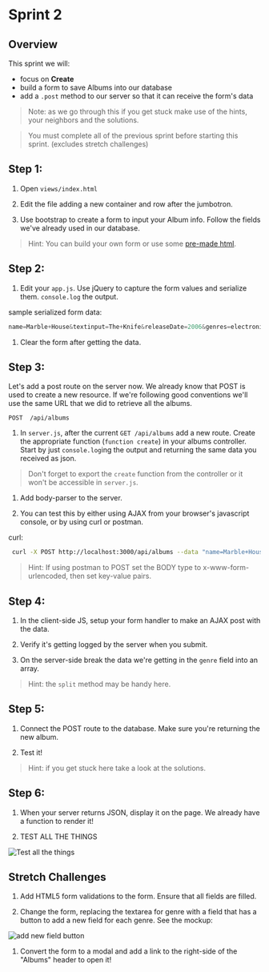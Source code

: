 # Sprint 2

## Overview

This sprint we will:
* focus on **Create**
* build a form to save Albums into our database
* add a `.post` method to our server so that it can receive the form's data

> Note: as we go through this if you get stuck make use of the hints, your neighbors and the solutions.

> You must complete all of the previous sprint before starting this sprint. (excludes stretch challenges)

## Step 1:

1. Open `views/index.html`

1. Edit the file adding a new container and row after the jumbotron.

1. Use bootstrap to create a form to input your Album info.  Follow the fields we've already used in our database.

> Hint: You can build your own form or use some [pre-made html](/docs/code_samples/sprint2_form.html).


## Step 2:

1. Edit your `app.js`. Use jQuery to capture the form values and serialize them.  `console.log` the output.

sample serialized form data:

```js
name=Marble+House&textinput=The+Knife&releaseDate=2006&genres=electronica%2C+synth+pop%2C+trip+hop
```

1. Clear the form after getting the data.

## Step 3:

Let's add a post route on the server now.  We already know that POST is used to create a new resource.  If we're following good conventions we'll use the same URL that we did to retrieve all the albums.

```
POST  /api/albums
```

1. In `server.js`, after the current `GET /api/albums` add a new route.  Create the appropriate function (`function create`) in your albums controller.  Start by just `console.log`ing the output and returning the same data you received as json.

  > Don't forget to export the `create` function from the controller or it won't be accessible in `server.js`.

1. Add body-parser to the server.

1. You can test this by either using AJAX from your browser's javascript console, or by using curl or postman.

curl:
```bash
 curl -X POST http://localhost:3000/api/albums --data "name=Marble+House&textinput=The+Knife&releaseDate=2006&genres=electronica%2C+synth+pop%2C+trip+hop"
```

> Hint: If using postman to POST set the BODY type to x-www-form-urlencoded, then set key-value pairs.




## Step 4:

1. In the client-side JS, setup your form handler to make an AJAX post with the data.

1. Verify it's getting logged by the server when you submit.

1. On the server-side break the data we're getting in the `genre` field into an array.

> Hint: the `split` method may be handy here.

## Step 5:

1. Connect the POST route to the database.  Make sure you're returning the new album.

1. Test it!

> Hint: if you get stuck here take a look at the solutions.

## Step 6:

1. When your server returns JSON, display it on the page.  We already have a function to render it!

1. TEST ALL THE THINGS

![Test all the things](http://www.daedtech.com/wp-content/uploads/2012/12/TestAllTheThings-300x225.jpg)

## Stretch Challenges

1. Add HTML5 form validations to the form.  Ensure that all fields are filled.  

1. Change the form, replacing the textarea for genre with a field that has a button to add a new field for each genre.  See the mockup:

![add new field button](/docs/assets/images/add_new_field_button.png)

<!-- note the above image works fine on github, but not in the editor -->

1. Convert the form to a modal and add a link to the right-side of the "Albums" header to open it!
